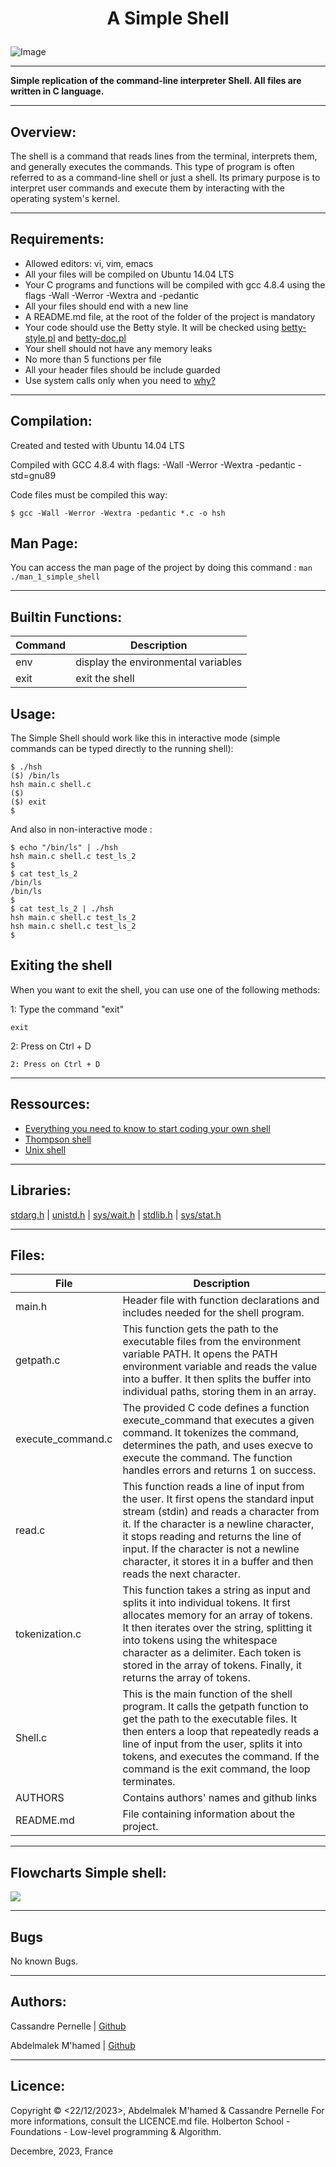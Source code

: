 # <p align="center">A Simple Shell </p>
  


![Image](https://cdn.discordapp.com/attachments/1186717231644676196/1187405115787837450/1P1FKnYJTJxW87fe71611dg.png?ex=6596c430&is=65844f30&hm=b791d691a79e19aec01928817e6075b0dae8d7bbecf20f847133832c26b45c95&)
        
----------

**Simple replication of the command-line interpreter Shell. All files are written in C language.**
    
----------


## Overview:

The shell is a command that reads lines from the terminal, interprets them, and generally executes the commands. 
This type of program is often referred to as a command-line shell or just a shell. Its primary purpose is to interpret user commands and execute them by interacting with the operating system's kernel.


----------

## Requirements:

- Allowed editors: vi, vim, emacs
- All your files will be compiled on Ubuntu 14.04 LTS
- Your C programs and functions will be compiled with gcc 4.8.4 using the flags -Wall -Werror -Wextra and -pedantic
- All your files should end with a new line
- A README.md file, at the root of the folder of the project is mandatory
- Your code should use the Betty style. It will be checked using [betty-style.pl](https://github.com/hs-hq/Betty/blob/main/betty-style.pl) and [betty-doc.pl](https://github.com/hs-hq/Betty/blob/main/betty-doc.pl)
- Your shell should not have any memory leaks
- No more than 5 functions per file
- All your header files should be include guarded
- Use system calls only when you need to [why?](https://www.quora.com/Why-are-system-calls-expensive-in-operating-systems)

----------


## Compilation:
Created and tested with Ubuntu 14.04 LTS

Compiled with GCC 4.8.4 with flags: -Wall -Werror -Wextra -pedantic -std=gnu89

Code files must be compiled this way:

`$ gcc -Wall -Werror -Wextra -pedantic *.c -o hsh`

## Man Page:
You can access the man page of the project by doing this command :
`man ./man_1_simple_shell`

----------
## Builtin Functions:


| Command |  Description | 
| -------- | -------- |
| env  | display the environmental variables |
|  exit    | exit the shell |
        

## Usage:

The Simple Shell should work like this in interactive mode (simple commands can be typed directly to the running shell):

```
$ ./hsh
($) /bin/ls
hsh main.c shell.c
($)
($) exit
$
```

And also in non-interactive mode :

```
$ echo "/bin/ls" | ./hsh
hsh main.c shell.c test_ls_2
$
$ cat test_ls_2
/bin/ls
/bin/ls
$
$ cat test_ls_2 | ./hsh
hsh main.c shell.c test_ls_2
hsh main.c shell.c test_ls_2
$
```

## Exiting the shell 
When you want to exit the shell, you can use one of the following methods:

1: Type the command "exit"

`exit`

2: Press on Ctrl + D

`2: Press on Ctrl + D`

----------

## Ressources:

- [Everything you need to know to start coding your own shell ](https://intranet.hbtn.io/concepts)
- [Thompson shell](https://en.wikipedia.org/wiki/Thompson_shell)
- [Unix shell](https://en.wikipedia.org/wiki/Unix_shell)
----------

## Libraries:

[stdarg.h](https://en.wikipedia.org/wiki/Stdarg.h) | [unistd.h](https://en.wikipedia.org/wiki/Unistd.h) | [sys/wait.h](https://pubs.opengroup.org/onlinepubs/009695399/basedefs/sys/wait.h.html) | [stdlib.h](https://es.wikipedia.org/wiki/Stdlib.h) | [sys/stat.h](https://pubs.opengroup.org/onlinepubs/007908799/xsh/sysstat.h.html)

----------

## Files:

| File | Description 
| -------- | -------- |
| main.h   |Header file with function declarations and includes needed for the shell program.    |
| getpath.c | This function gets the path to the executable files from the environment variable PATH. It opens the PATH environment variable and reads the value into a buffer. It then splits the buffer into individual paths, storing them in an array. |
| execute_command.c  | The provided C code defines a function execute_command that executes a given command. It tokenizes the command, determines the path, and uses execve to execute the command. The function handles errors and returns 1 on success. | 
| read.c | This function reads a line of input from the user. It first opens the standard input stream (stdin) and reads a character from it. If the character is a newline character, it stops reading and returns the line of input. If the character is not a newline character, it stores it in a buffer and then reads the next character. | 
| tokenization.c | This function takes a string as input and splits it into individual tokens. It first allocates memory for an array of tokens. It then iterates over the string, splitting it into tokens using the whitespace character as a delimiter. Each token is stored in the array of tokens. Finally, it returns the array of tokens.|
| Shell.c    | This is the main function of the shell program. It calls the getpath function to get the path to the executable files. It then enters a loop that repeatedly reads a line of input from the user, splits it into tokens, and executes the command. If the command is the exit command, the loop terminates.|
| AUTHORS | Contains authors' names and github links |
| README.md | File containing information about the project.|

----------

## Flowcharts Simple shell:

![](https://i.imgur.com/Ldo2STr.jpg)

        
----------
## Bugs

No known Bugs.

----------

## Authors:

Cassandre Pernelle | [Github](https://github.com/wefixte/holbertonschool-simple_shell)

Abdelmalek M'hamed | [Github](https://github.com/wefixte/holbertonschool-simple_shell) 

----------
## Licence:

Copyright © <22/12/2023>, Abdelmalek M'hamed & Cassandre Pernelle
For more informations, consult the LICENCE.md file.
Holberton School - Foundations - Low-level programming & Algorithm.

Decembre, 2023, France
